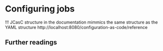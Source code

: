 # Configuring jobs

!!! JCasC structure in the documentation mimmics the same structure as the YAML structure
http://localhost:8080/configuration-as-code/reference

## Further readings
